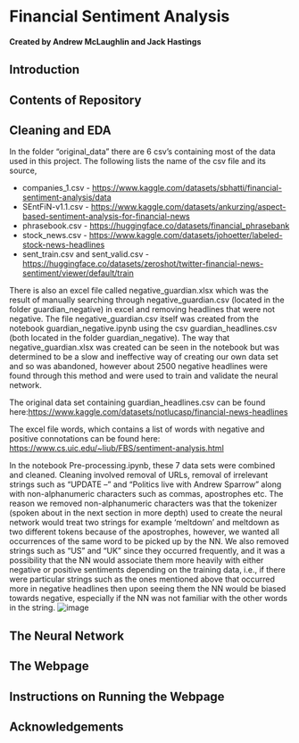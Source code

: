 # Financial Sentiment Analysis 

#### Created by Andrew McLaughlin and Jack Hastings

## Introduction 


## Contents of Repository

## Cleaning and EDA


In the folder “original_data” there are 6 csv’s containing most of the data used in this project. The following lists the name of the csv file and its source,

-	companies_1.csv - https://www.kaggle.com/datasets/sbhatti/financial-sentiment-analysis/data
-	SEntFiN-v1.1.csv - https://www.kaggle.com/datasets/ankurzing/aspect-based-sentiment-analysis-for-financial-news
-	phrasebook.csv - https://huggingface.co/datasets/financial_phrasebank
-	stock_news.csv - https://www.kaggle.com/datasets/johoetter/labeled-stock-news-headlines
-	sent_train.csv and sent_valid.csv - https://huggingface.co/datasets/zeroshot/twitter-financial-news-sentiment/viewer/default/train

There is also an excel file called negative_guardian.xlsx which was the result of manually searching through negative_guardian.csv (located in the folder guardian_negative) in excel and removing headlines that were not negative. The file negative_guardian.csv itself was created from the notebook guardian_negative.ipynb using the csv guardian_headlines.csv (both located in the folder guardian_negative). The way that negative_guardian.xlsx was created can be seen in the notebook but was determined to be a slow and ineffective way of creating our own data set and so was abandoned, however about 2500 negative headlines were found through this method and were used to train and validate the neural network. 

The original data set containing guardian_headlines.csv can be found here:https://www.kaggle.com/datasets/notlucasp/financial-news-headlines

The excel file words, which contains a list of words with negative and positive connotations can be found here: https://www.cs.uic.edu/~liub/FBS/sentiment-analysis.html

In the notebook Pre-processing.ipynb, these 7 data sets were combined and cleaned. Cleaning involved removal of URLs, removal of irrelevant strings such as “UPDATE –” and “Politics live with Andrew Sparrow” along with non-alphanumeric characters such as commas, apostrophes etc. The reason we removed non-alphanumeric characters was that the tokenizer (spoken about in the next section in more depth) used to create the neural network would treat two strings for example ‘meltdown’ and meltdown as two different tokens because of the apostrophes, however, we wanted all occurrences of the same word to be picked up by the NN. We also removed strings such as “US” and “UK” since they occurred frequently, and it was a possibility that the NN would associate them more heavily with either negative or positive sentiments depending on the training data, i.e., if there were particular strings such as the ones mentioned above that occurred more in negative headlines then upon seeing them the NN would be biased towards negative, especially if the NN was not familiar with the other words in the string. 
![image](https://github.com/JackHast/project_4/assets/131254350/f2440f05-61b4-4fd3-ab66-14655c791235)


## The Neural Network

## The Webpage

## Instructions on Running the Webpage

## Acknowledgements 
